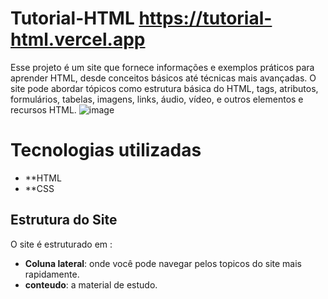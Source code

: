 # Tutorial-HTML https://tutorial-html.vercel.app
Esse projeto é um site que fornece informações e exemplos práticos para aprender HTML, desde conceitos básicos até técnicas mais avançadas. O site pode abordar tópicos como estrutura básica do HTML, tags, atributos, formulários, tabelas, imagens, links, áudio, vídeo, e outros elementos e recursos HTML.
![image](https://github.com/Felipeacandido/Tutorial-HTML/assets/161148912/12cf0ac9-1e2d-42f7-a765-d167c9d2397f)
# Tecnologias utilizadas
- **HTML
- **CSS

## Estrutura do Site

O site é estruturado em :

- **Coluna lateral**: onde você pode navegar pelos topicos do site mais rapidamente.
- **conteudo**: a material de estudo.

